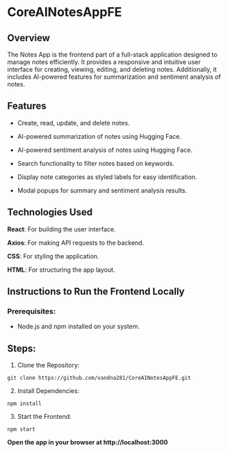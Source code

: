# CoreAINotesAppFE

## Overview

The Notes App is the frontend part of a full-stack application designed to manage notes efficiently. It provides a responsive and intuitive user interface for creating, viewing, editing, and deleting notes. Additionally, it includes AI-powered features for summarization and sentiment analysis of notes.

## Features

  * Create, read, update, and delete notes.

  * AI-powered summarization of notes using Hugging Face.

  * AI-powered sentiment analysis of notes using Hugging Face.

  * Search functionality to filter notes based on keywords.

  * Display note categories as styled labels for easy identification.

  * Modal popups for summary and sentiment analysis results.

## Technologies Used

**React**: For building the user interface.

**Axios**: For making API requests to the backend.

**CSS**: For styling the application.

**HTML**: For structuring the app layout.

## Instructions to Run the Frontend Locally

### Prerequisites:

  * Node.js and npm installed on your system.

## Steps:

  1. Clone the Repository:

    git clone https://github.com/vandna281/CoreAINotesAppFE.git

  2. Install Dependencies:

    npm install

  3. Start the Frontend:

    npm start

**Open the app in your browser at http://localhost:3000**



